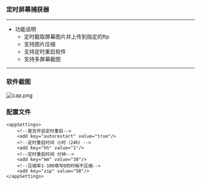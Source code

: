 ### 定时屏幕捕获器
---
- 功能说明
	- 定时截取屏幕图片并上传到指定的ftp
	- 支持图片压缩
	- 支持定时重启软件
	- 支持多屏幕截图
	
---

### 软件截图
![cap.png](https://i.loli.net/2020/06/15/TGbeWZRwaBUrVHP.png)
### 配置文件

	<appSettings>
		<!--是否开启定时重启-->
    	<add key="autorestart" value="true"/>
		<!--定时重启时间 小时（24h）-->
    	<add key="hh" value="1"/>
		<!--定时重启时间 分钟-->
    	<add key="mm" value="30"/>
    	<!--压缩率1-100填写0的时候不压缩-->
    	<add key="zip" value="50"/>
  	</appSettings>

